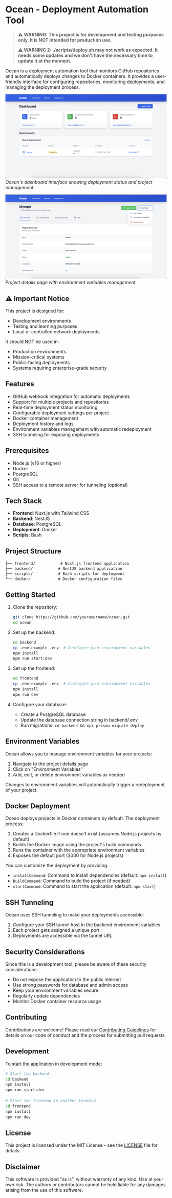 # Ocean - Deployment Automation Tool

> ⚠️ **WARNING: This project is for development and testing purposes only. It is NOT intended for production use.**

> ⚠️ **WARNING 2: ./scripts/deploy.sh may not work as expected. It needs some updates and we don't have the necessary time to update it at the moment.** 

Ocean is a deployment automation tool that monitors GitHub repositories and automatically deploys changes to Docker containers. It provides a user-friendly interface for configuring repositories, monitoring deployments, and managing the deployment process.

![Dashboard Preview](resources/screenshots/dashboard.png)
*Ocean's dashboard interface showing deployment status and project management*

![Project Details Preview](resources/screenshots/project-details.png)
*Project details page with environment variables management*

## ⚠️ Important Notice

This project is designed for:
- Development environments
- Testing and learning purposes
- Local or controlled network deployments

It should NOT be used in:
- Production environments
- Mission-critical systems
- Public-facing deployments
- Systems requiring enterprise-grade security

## Features

- GitHub webhook integration for automatic deployments
- Support for multiple projects and repositories
- Real-time deployment status monitoring
- Configurable deployment settings per project
- Docker container management
- Deployment history and logs
- Environment variables management with automatic redeployment
- SSH tunneling for exposing deployments

## Prerequisites

- Node.js (v16 or higher)
- Docker
- PostgreSQL
- Git
- SSH access to a remote server for tunneling (optional)

## Tech Stack

- **Frontend**: Nuxt.js with Tailwind CSS
- **Backend**: NestJS
- **Database**: PostgreSQL
- **Deployment**: Docker
- **Scripts**: Bash

## Project Structure

```
├── frontend/           # Nuxt.js frontend application
├── backend/           # NestJS backend application
├── scripts/           # Bash scripts for deployment
└── docker/            # Docker configuration files
```

## Getting Started

1. Clone the repository:
   ```bash
   git clone https://github.com/yourusername/ocean.git
   cd ocean
   ```

2. Set up the backend:
   ```bash
   cd backend
   cp .env.example .env  # Configure your environment variables
   npm install
   npm run start:dev
   ```

3. Set up the frontend:
   ```bash
   cd frontend
   cp .env.example .env  # Configure your environment variables
   npm install
   npm run dev
   ```

4. Configure your database:
   - Create a PostgreSQL database
   - Update the database connection string in backend/.env
   - Run migrations: `cd backend && npx prisma migrate deploy`

## Environment Variables

Ocean allows you to manage environment variables for your projects:

1. Navigate to the project details page
2. Click on "Environment Variables"
3. Add, edit, or delete environment variables as needed

Changes to environment variables will automatically trigger a redeployment of your project.

## Docker Deployment

Ocean deploys projects in Docker containers by default. The deployment process:

1. Creates a Dockerfile if one doesn't exist (assumes Node.js projects by default)
2. Builds the Docker image using the project's build commands
3. Runs the container with the appropriate environment variables
4. Exposes the default port (3000 for Node.js projects)

You can customize the deployment by providing:
- `installCommand`: Command to install dependencies (default: `npm install`)
- `buildCommand`: Command to build the project (if needed)
- `startCommand`: Command to start the application (default: `npm start`)

## SSH Tunneling

Ocean uses SSH tunneling to make your deployments accessible:

1. Configure your SSH tunnel host in the backend environment variables
2. Each project gets assigned a unique port
3. Deployments are accessible via the tunnel URL

## Security Considerations

Since this is a development tool, please be aware of these security considerations:

- Do not expose the application to the public internet
- Use strong passwords for database and admin access
- Keep your environment variables secure
- Regularly update dependencies
- Monitor Docker container resource usage

## Contributing

Contributions are welcome! Please read our [Contributing Guidelines](CONTRIBUTING.md) for details on our code of conduct and the process for submitting pull requests.

## Development

To start the application in development mode:

```bash
# Start the backend
cd backend
npm install
npm run start:dev

# Start the frontend in another terminal
cd frontend
npm install
npm run dev
```

## License

This project is licensed under the MIT License - see the [LICENSE](LICENSE) file for details.

## Disclaimer

This software is provided "as is", without warranty of any kind. Use at your own risk. The authors or contributors cannot be held liable for any damages arising from the use of this software.